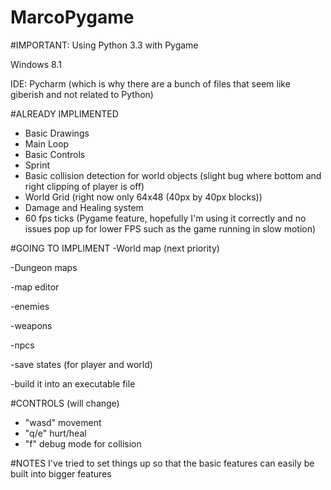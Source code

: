MarcoPygame
===========

#IMPORTANT:
Using Python 3.3 with Pygame

Windows 8.1

IDE: Pycharm (which is why there are a bunch of files that seem like giberish and not related to Python)

#ALREADY IMPLIMENTED
+ Basic Drawings
+ Main Loop
+ Basic Controls
+ Sprint
+ Basic collision detection for world objects (slight bug where bottom and right clipping of player is off)
+ World Grid (right now only 64x48 (40px by 40px blocks))
+ Damage and Healing system
+ 60 fps ticks (Pygame feature, hopefully I'm using it correctly and no issues pop up for lower FPS such as the game running in slow motion)

#GOING TO IMPLIMENT
-World map (next priority)

-Dungeon maps

-map editor

-enemies

-weapons

-npcs

-save states (for player and world)

-build it into an executable file

#CONTROLS (will change)
+ "wasd" movement
+ "q/e" hurt/heal
+ "f" debug mode for collision

#NOTES
I've tried to set things up so that the basic features can easily be built into bigger features
